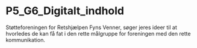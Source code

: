 # P5_G6_Digitalt_indhold
Støtteforeningen for Retshjælpen Fyns Venner, søger jeres ideer til at hvorledes de kan få fat i den rette målgruppe for foreningen med den rette kommunikation.
